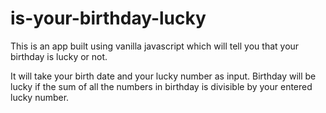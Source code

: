 # is-your-birthday-lucky
This is an app built using vanilla javascript which will tell you that your birthday is lucky or not.

It will take your birth date and your lucky number as input. Birthday will be lucky if the sum of all the numbers in birthday is divisible by your entered lucky number.
